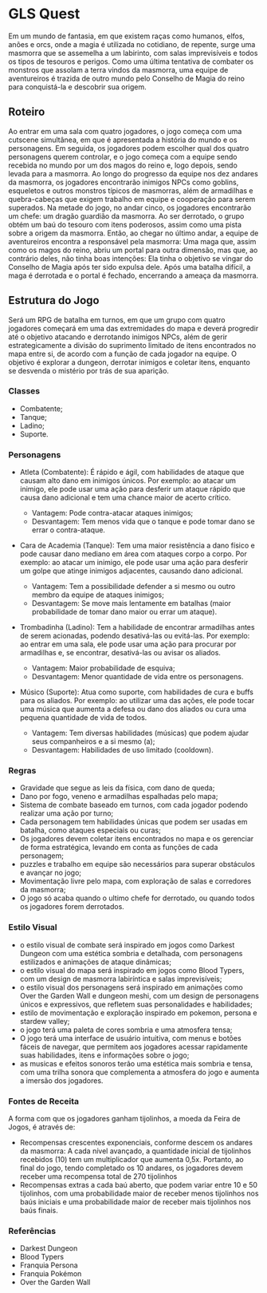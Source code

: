 # GLS Quest
Em um mundo de fantasia, em que existem raças como humanos, elfos, anões e orcs, onde a magia é utilizada no cotidiano, de repente, surge uma masmorra que se assemelha a um labirinto, com salas imprevisíveis e todos os tipos de tesouros e perigos. 
Como uma última tentativa de combater os monstros que assolam a terra vindos da masmorra, uma equipe de aventureiros é trazida de outro mundo pelo Conselho de Magia do reino para conquistá-la e descobrir sua origem.

## Roteiro
Ao entrar em uma sala com quatro jogadores, o jogo começa com uma cutscene simultânea, em que é apresentada a história do mundo e os personagens. Em seguida, os jogadores podem escolher qual dos quatro personagens querem controlar, e o jogo começa com a equipe sendo recebida no mundo por um dos magos do reino e, logo depois, sendo levada para a masmorra.
Ao longo do progresso da equipe nos dez andares da masmorra, os jogadores encontrarão inimigos NPCs como goblins, esqueletos e outros monstros típicos de masmorras, além de armadilhas e quebra-cabeças que exigem trabalho em equipe e cooperação para serem superados. Na metade do jogo, no andar cinco, os jogadores encontrarão um chefe: um dragão guardião da masmorra. Ao ser derrotado, o grupo obtém um baú do tesouro com itens poderosos, assim como uma pista sobre a origem da masmorra.
Então, ao chegar no último andar, a equipe de aventureiros encontra a responsável pela masmorra: Uma maga que, assim como os magos do reino, abriu um portal para outra dimensão, mas que, ao contrário deles, não tinha boas intenções: Ela tinha o objetivo se vingar do Conselho de Magia após ter sido expulsa dele. Após uma batalha difícil, a maga é derrotada e o portal é fechado, encerrando a ameaça da masmorra.

## Estrutura do Jogo
Será um RPG de batalha em turnos, em que um grupo com quatro jogadores começará em uma das extremidades do mapa e deverá progredir até o objetivo atacando e derrotando inimigos NPCs, além de gerir estrategicamente a divisão do suprimento limitado de itens encontrados no mapa entre si, de acordo com a função de cada jogador na equipe.
O objetivo é explorar a dungeon, derrotar inimigos e coletar itens, enquanto se desvenda o mistério por trás de sua aparição.

### Classes 
- Combatente;
- Tanque;
- Ladino;
- Suporte.

### Personagens
 - Atleta (Combatente):
    É rápido e ágil, com habilidades de ataque que causam alto dano em inimigos únicos. Por exemplo: ao atacar um inimigo, ele pode usar uma ação para desferir um ataque rápido que causa dano adicional e tem uma chance maior de acerto crítico.
   - Vantagem: Pode contra-atacar ataques inimigos;
   - Desvantagem: Tem menos vida que o tanque e pode tomar dano se errar o contra-ataque.

 - Cara de Academia (Tanque):
    Tem uma maior resistência a dano físico e pode causar dano mediano em área com ataques corpo a corpo. Por exemplo: ao atacar um inimigo, ele pode usar uma ação para desferir um golpe que atinge inimigos adjacentes, causando dano adicional.
   - Vantagem: Tem a possibilidade defender a si mesmo ou outro membro da equipe de ataques inimigos;
   - Desvantagem: Se move mais lentamente em batalhas (maior probabilidade de tomar dano maior ou errar um ataque).

 - Trombadinha (Ladino):
    Tem a habilidade de encontrar armadilhas antes de serem acionadas, podendo desativá-las ou evitá-las. Por exemplo: ao entrar em uma sala, ele pode usar uma ação para procurar por armadilhas e, se encontrar, desativá-las ou avisar os aliados.
   - Vantagem: Maior probabilidade de esquiva;
   - Desvantagem: Menor quantidade de vida entre os personagens.

 - Músico (Suporte):
    Atua como suporte, com habilidades de cura e buffs para os aliados. Por exemplo: ao utilizar uma das ações, ele pode tocar uma música que aumenta a defesa ou dano dos aliados ou cura uma pequena quantidade de vida de todos.
   - Vantagem: Tem diversas habilidades (músicas) que podem ajudar seus companheiros e a si mesmo (a);
   - Desvantagem: Habilidades de uso limitado (cooldown).

### Regras
- Gravidade que segue as leis da física, com dano de queda;
- Dano por fogo, veneno e armadilhas espalhadas pelo mapa;
- Sistema de combate baseado em turnos, com cada jogador podendo realizar uma ação por turno;
- Cada personagem tem habilidades únicas que podem ser usadas em batalha, como ataques especiais ou curas;
- Os jogadores devem coletar itens encontrados no mapa e os gerenciar de forma estratégica, levando em conta as funções de cada personagem;
- puzzles e trabalho em equipe são necessários para superar obstáculos e avançar no jogo;
- Movimentação livre pelo mapa, com exploração de salas e corredores da masmorra;
- O jogo só acaba quando o ultimo chefe for derrotado, ou quando todos os jogadores forem derrotados.

### Estilo Visual 
- o estilo visual de combate será inspirado em jogos como Darkest Dungeon com uma estética sombria e detalhada, com personagens estilizados e animações de ataque dinâmicas;
- o estilo visual do mapa será inspirado em jogos como Blood Typers, com um design de masmorra labiríntica e salas imprevisíveis;
- o estilo visual dos personagens será inspirado em animações como Over the Garden Wall e dungeon meshi, com um design de personagens únicos e expressivos, que refletem suas personalidades e habilidades;
- estilo de movimentação e exploração inspirado em pokemon, persona e stardew valley;
- o jogo terá uma paleta de cores sombria e uma atmosfera tensa;
- O jogo terá uma interface de usuário intuitiva, com menus e botões fáceis de navegar, que permitem aos jogadores acessar rapidamente suas habilidades, itens e informações sobre o jogo;
- as musicas e efeitos sonoros terão uma estética mais sombria e tensa, com uma trilha sonora que complementa a atmosfera do jogo e aumenta a imersão dos jogadores.

### Fontes de Receita
A forma com que os jogadores ganham tijolinhos, a moeda da Feira de Jogos, é através de:
- Recompensas crescentes exponenciais, conforme descem os andares da masmorra: A cada nível avançado, a quantidade inicial de tijolinhos recebidos (10) tem um multiplicador que aumenta 0,5x. Portanto, ao final do jogo, tendo completado os 10 andares, os jogadores devem receber uma recompensa total de 270 tijolinhos
- Recompensas extras a cada baú aberto, que podem variar entre 10 e 50 tijolinhos, com uma probabilidade maior de receber menos tijolinhos nos baús iniciais e uma probabilidade maior de receber mais tijolinhos nos baús finais.

### Referências
- Darkest Dungeon
- Blood Typers
- Franquia Persona
- Franquia Pokémon
- Over the Garden Wall

